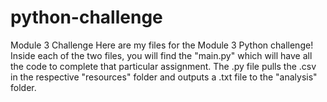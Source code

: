 # python-challenge
Module 3 Challenge
Here are my files for the Module 3 Python challenge!
Inside each of the two files, you will find the "main.py" which will have all the code to complete that particular assignment.
The .py file pulls the .csv in the respective "resources" folder and outputs a .txt file to the "analysis" folder.
